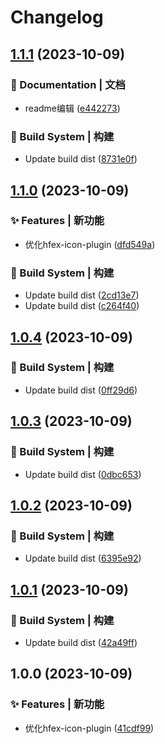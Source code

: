 # Changelog

## [1.1.1](https://github.com/UzumakiHan/hfex-icon-plugin/compare/v1.1.0...v1.1.1) (2023-10-09)


### 📝 Documentation | 文档

* readme编辑 ([e442273](https://github.com/UzumakiHan/hfex-icon-plugin/commit/e442273ed128f3069b79dca4c4c64ad8fdf537d9))


### 👷‍ Build System | 构建

* Update build dist ([8731e0f](https://github.com/UzumakiHan/hfex-icon-plugin/commit/8731e0f5cf91399415f117f720ada6b100179939))

## [1.1.0](https://github.com/UzumakiHan/hfex-icon-plugin/compare/v1.0.4...v1.1.0) (2023-10-09)


### ✨ Features | 新功能

* 优化hfex-icon-plugin ([dfd549a](https://github.com/UzumakiHan/hfex-icon-plugin/commit/dfd549a9708514fee29480cebe957ebca74b1f3a))


### 👷‍ Build System | 构建

* Update build dist ([2cd13e7](https://github.com/UzumakiHan/hfex-icon-plugin/commit/2cd13e7c5a1b70947f09250c8cddae0f8d190de4))
* Update build dist ([c264f40](https://github.com/UzumakiHan/hfex-icon-plugin/commit/c264f40a308e08909a23711cd7441bd454b00266))

## [1.0.4](https://github.com/UzumakiHan/hfex-icon-plugin/compare/v1.0.3...v1.0.4) (2023-10-09)


### 👷‍ Build System | 构建

* Update build dist ([0ff29d6](https://github.com/UzumakiHan/hfex-icon-plugin/commit/0ff29d6a83953e457717086a67974c1cf21ba37a))

## [1.0.3](https://github.com/UzumakiHan/hfex-icon-plugin/compare/v1.0.2...v1.0.3) (2023-10-09)


### 👷‍ Build System | 构建

* Update build dist ([0dbc653](https://github.com/UzumakiHan/hfex-icon-plugin/commit/0dbc653e9408411a167ea342cda874d07ee2e821))

## [1.0.2](https://github.com/UzumakiHan/hfex-icon-plugin/compare/v1.0.1...v1.0.2) (2023-10-09)


### 👷‍ Build System | 构建

* Update build dist ([6395e92](https://github.com/UzumakiHan/hfex-icon-plugin/commit/6395e92c819544925ec5c8ac54adfe5f2fd002d4))

## [1.0.1](https://github.com/UzumakiHan/hfex-icon-plugin/compare/v1.0.0...v1.0.1) (2023-10-09)


### 👷‍ Build System | 构建

* Update build dist ([42a49ff](https://github.com/UzumakiHan/hfex-icon-plugin/commit/42a49ff2220cc52409139a6dbf3e4c968703be60))

## 1.0.0 (2023-10-09)


### ✨ Features | 新功能

* 优化hfex-icon-plugin ([41cdf99](https://github.com/UzumakiHan/hfex-icon-plugin/commit/41cdf9941bb95a9a505125ef534aa804cd726d74))
